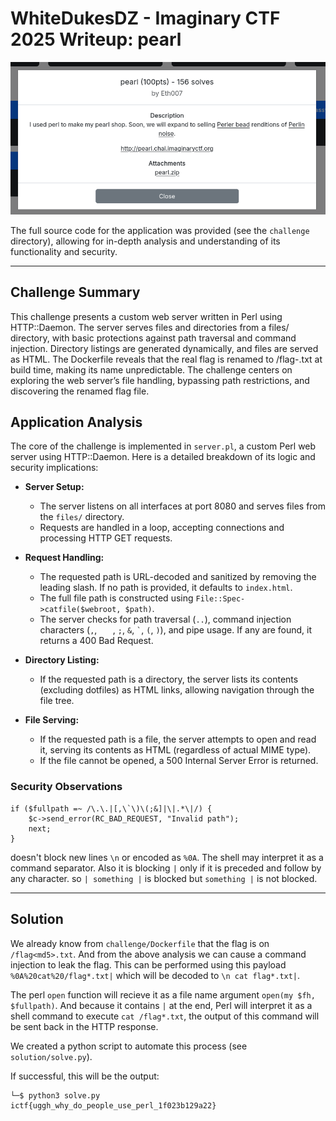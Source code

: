 # WhiteDukesDZ - Imaginary CTF 2025 Writeup: pearl

![WhiteDukesDZ Logo](challenge/web-pearl-challenge.png)

The full source code for the application was provided (see the `challenge` directory), allowing for in-depth analysis and understanding of its functionality and security.

---

## Challenge Summary

This challenge presents a custom web server written in Perl using HTTP::Daemon. The server serves files and directories from a files/ directory, with basic protections against path traversal and command injection. Directory listings are generated dynamically, and files are served as HTML. The Dockerfile reveals that the real flag is renamed to /flag-<md5>.txt at build time, making its name unpredictable. The challenge centers on exploring the web server’s file handling, bypassing path restrictions, and discovering the renamed flag file.

## Application Analysis

The core of the challenge is implemented in `server.pl`, a custom Perl web server using HTTP::Daemon. Here is a detailed breakdown of its logic and security implications:

- **Server Setup:**
  - The server listens on all interfaces at port 8080 and serves files from the `files/` directory.
  - Requests are handled in a loop, accepting connections and processing HTTP GET requests.

- **Request Handling:**
  - The requested path is URL-decoded and sanitized by removing the leading slash. If no path is provided, it defaults to `index.html`.
  - The full file path is constructed using `File::Spec->catfile($webroot, $path)`.
  - The server checks for path traversal (`..`), command injection characters (`,`, `	`, `;`, `&`, `` ` ``, `(`, `)`), and pipe usage. If any are found, it returns a 400 Bad Request.

- **Directory Listing:**
  - If the requested path is a directory, the server lists its contents (excluding dotfiles) as HTML links, allowing navigation through the file tree.

- **File Serving:**
  - If the requested path is a file, the server attempts to open and read it, serving its contents as HTML (regardless of actual MIME type).
  - If the file cannot be opened, a 500 Internal Server Error is returned.

### Security Observations

```pearl
if ($fullpath =~ /\.\.|[,\`\)\(;&]|\|.*\|/) {
    $c->send_error(RC_BAD_REQUEST, "Invalid path");
    next;
}
```

doesn't block new lines `\n` or encoded as `%0A`. The shell may interpret it as a command separator. Also it is blocking `|` only if it is preceded and follow by any character. so `| something |` is blocked but `something |` is not blocked.

---

## Solution

We already know from `challenge/Dockerfile` that the flag is on `/flag<md5>.txt`. And from the above analysis we can cause a command injection to leak the flag. This can be performed using this payload `%0A%20cat%20/flag*.txt|` which will be decoded to `\n cat flag*.txt|`.

The perl `open` function will recieve it as a file name argument `open(my $fh, $fullpath)`. And because it contains `|` at the end, Perl will interpret it as a shell command to execute `cat /flag*.txt`, the output of this command will be sent back in the HTTP response.

We created a python script to automate this process (see `solution/solve.py`).

If successful, this will be the output:

```sh
└─$ python3 solve.py
ictf{uggh_why_do_people_use_perl_1f023b129a22}
```

